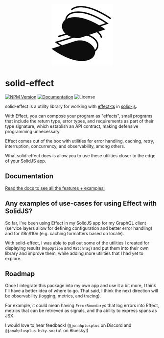 <p align="center">
  <picture>
    <source media="(prefers-color-scheme: dark)" srcset="./public/logo-dark.svg">
    <img alt="solid-effect logo" width="200" src="./public/logo-light.svg">
  </picture>
</p>

# solid-effect

[![NPM Version](https://img.shields.io/npm/v/solid-effect)](https://www.npmjs.com/package/solid-effect)
[![Documentation](https://img.shields.io/badge/documentation-FF4785?logo=storybook&logoColor=white)](https://jonahplusplus.dev/solid-effect/)
![License](https://img.shields.io/badge/license-MIT%2FApache--2.0-green)

solid-effect is a utility library for working with [effect-ts](https://effect.website/) in [solid-js](https://www.solidjs.com/).

With Effect, you can compose your program as "effects", small programs that include the return type, error types, and requirements as part of their type signature, which establish an API contract, making defensive programming unnecessary.

Effect comes out of the box with utilities for error handling, caching, retry, interruption, concurrency, and observability, among others.

What solid-effect does is allow you to use these utilities closer to the edge of your SolidJS app.

## Documentation

[Read the docs to see all the features + examples!](https://jonahplusplus.dev/solid-effect/)

## Any examples of use-cases for using Effect with SolidJS?

So far, I've been using Effect in my SolidJS app for my GraphQL client (service layers allow for defining configuration and better error handling) and for i18n/l10n (e.g. caching formatters based on locale).

With solid-effect, I was able to pull out some of the utilities I created for displaying results (`MapOption` and `MatchTag`) and put them into their own library and improve them, while adding more utilities that I had yet to explore.

## Roadmap

Once I integrate this package into my own app and use it a bit more, I think I'll have a better idea of where to go.
That said, I think the next direction will be observability (logging, metrics, and tracing).

For example, it could mean having `ErrorBoundary`s that log errors into Effect, metrics that can be retrieved as signals, and tha ability to express spans as JSX.

I would love to hear feedback! (`@jonahplusplus` on Discord and `@jonahplusplus.bsky.social` on Bluesky!)
